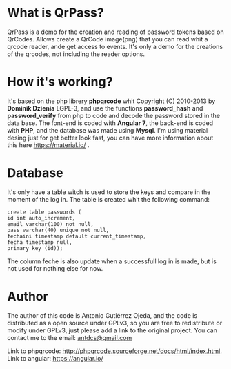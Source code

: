 # What is QrPass?

QrPass is a demo for the creation and reading of password tokens based on QrCodes. Allows create a QrCode image(png) that you can read whit a qrcode reader, ande get access to events. It's only a demo for the creations of the qrcodes, not including the reader options.

# How it's working?
It's based on the php librery **phpqrcode** whit Copyright (C) 2010-2013 by **Dominik Dzienia** LGPL-3, and use the functions **password_hash** and **password_verify** from php to code and decode the password stored in the data base. The font-end is coded with **Angular 7**, the back-end is coded with **PHP**, and the database was made using **Mysql**. I'm using material desing just for get better look fast, you can have more information about this here https://material.io/ .

# Database

It's only have a table witch is used to store the keys and compare in the moment of the log in. The table is created whit the following command:

```
create table passwords (
id int auto_increment,
email varchar(100) not null,
pass varchar(40) unique not null,
fechaini timestamp default current_timestamp,
fecha timestamp null,
primary key (id));
```

The column feche is also update when a successfull log in is made, but is not used for nothing else for now.

# Author

The author of this code is Antonio Gutiérrez Ojeda, and the code is distributed as a open source under GPLv3, so you are free to redistribute or modify under GPLv3, just please add a link to the original project.
You can contact me to the email: antdcs@gmail.com

Link to phpqrcode: http://phpqrcode.sourceforge.net/docs/html/index.html.
Link to angular: https://angular.io/


